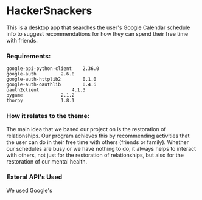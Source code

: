 # HackerSnackers
This is a desktop app that searches the user's Google Calendar schedule
info to suggest recommendations for how they can spend their free time
with friends.

### Requirements:
    google-api-python-client	2.36.0 
    google-auth			2.6.0 
    google-auth-httplib2		0.1.0
    google-auth-oauthlib		0.4.6
    oauth2client			4.1.3
    pygame				2.1.2
    thorpy				1.8.1

### How it relates to the theme:
The main idea that we based our project on is the restoration of 
relationships. Our program achieves this by recommending activities
that the user can do in their free time with others 
(friends or family). Whether our schedules are busy or we have nothing
to do, it always helps to interact with others, not just for the
restoration of relationships, but also for the restoration of 
our mental health.

### Exteral API's Used
We used Google's 